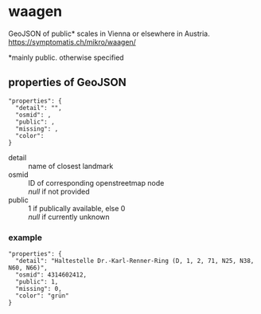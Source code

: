# waagen
GeoJSON of public* scales in Vienna or elsewhere in Austria.  
https://symptomatis.ch/mikro/waagen/  

*mainly public. otherwise specified
## properties of GeoJSON
```
"properties": {
  "detail": "",
  "osmid": ,
  "public": ,
  "missing": ,
  "color": 
}
```
<dl>
  <dt>detail</dt>
  <dd>name of closest landmark</dd>
  <dt>osmid</dt>
  <dd>ID of corresponding openstreetmap node<br><em>null</em> if not provided</dd>
  <dt>public</dt>
  <dd>1 if publically available, else 0<br><em>null</em> if currently unknown</dd>
</dl>

### example
```
"properties": {
  "detail": "Haltestelle Dr.-Karl-Renner-Ring (D, 1, 2, 71, N25, N38, N60, N66)",
  "osmid": 4314602412,
  "public": 1,
  "missing": 0,
  "color": "grün"
}
```
